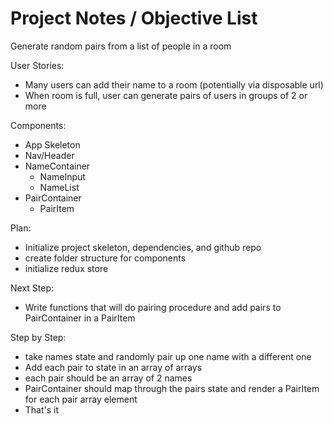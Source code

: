 # Project Notes / Objective List

Generate random pairs from a list of people in a room

User Stories:
- Many users can add their name to a room (potentially via disposable url)
- When room is full, user can generate pairs of users in groups of 2 or more

Components:
  - App Skeleton
  - Nav/Header
  - NameContainer
    - NameInput
    - NameList
  - PairContainer
    - PairItem

Plan:
  - Initialize project skeleton, dependencies, and github repo
  - create folder structure for components
  - initialize redux store

Next Step:
  - Write functions that will do pairing procedure and add pairs to PairContainer in a PairItem

Step by Step:
  - take names state and randomly pair up one name with a different one
  - Add each pair to state in an array of arrays
  - each pair should be an array of 2 names
  - PairContainer should map through the pairs state and render a PairItem for each pair array element
  - That's it
